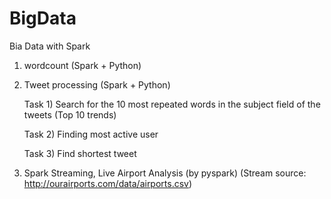 # BigData
Bia Data with Spark
1) wordcount (Spark + Python)
2) Tweet processing (Spark + Python)

    Task 1) Search for the 10 most repeated words in the subject field of the tweets (Top 10 trends)
    
    Task 2) Finding most active user
    
    Task 3) Find shortest tweet 

3) Spark Streaming, Live Airport Analysis (by pyspark) (Stream source: http://ourairports.com/data/airports.csv)
